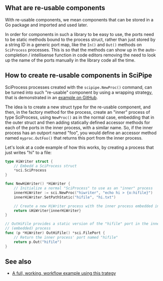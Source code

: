 ## What are re-usable components

With re-usable components, we mean components that can be stored in a Go
package and imported and used later.

In order for components in such a library to be easy to use, the ports need to
be static methods bound to the process struct, rather than just stored by a
string ID in a generic port map, like the `In()` and `Out()` methods on
`SciProcess` processes.  This is so that the methods can show up in the
auto-completion / intellisense function in code editors removing the need to
look up the name of the ports manually in the library code all the time.

## How to create re-usable components in SciPipe

SciProcess processes created with the `scipipe.NewProc()` command, can be
turned into such "re-usable" component by using a wrapping strategy, that is
demonstrated in an [example on GitHub](https://github.com/scipipe/scipipe/blob/master/examples/wrapper_procs/wrap.go).

The idea is to create a new struct type for the re-usable component, and then,
in the factory method for the process, create an "inner" process of type
SciProcess, using `NewProc()` as in the normal case, embedding that in the
outer struct and then adding statically defined accessor methods for each of
the ports in the inner process, with a similar name.  So, if the inner process
has an outport named "foo", you would define an accessor method named
`myproc.OutFoo()` that returns this port from the inner process.

Let's look at a code example of how this works, by creating a process that just
writes "hi" to a file:

```go
type HiWriter struct {
    // Embedd a SciProcess struct
	*sci.SciProcess
}

func NewHiWriter() *HiWriter {
    // Initialize a normal "SciProcess" to use as an "inner" process
	innerHiWriter := sci.NewProc("hiwriter", "echo hi > {o:hifile}")
	innerHiWriter.SetPathStatic("hifile", "hi.txt")

    // Create a new HiWriter process with the inner process embedded into it
	return &HiWriter{innerHiWriter}
}

// OutHiFile provides a static version of the "hifile" port in the inner
// (embedded) process
func (p *HiWriter) OutHiFile() *sci.FilePort {
    // Return the inner process' port named "hifile"
    return p.Out("hifile")
}
```

## See also

- [A full, working, workflow example using this trategy](https://github.com/scipipe/scipipe/blob/master/examples/wrapper_procs/wrap.go)
